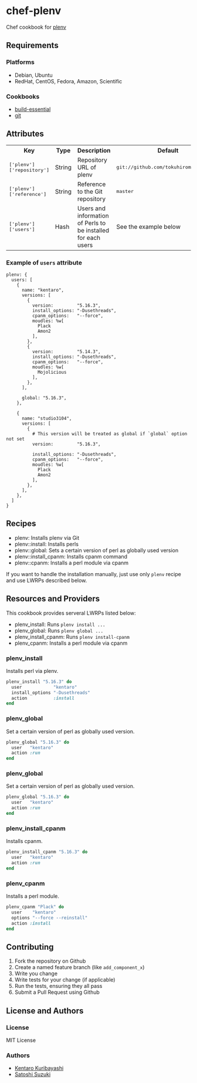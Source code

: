 # chef-plenv

Chef cookbook for [plenv](https://metacpan.org/release/App-plenv)

## Requirements

### Platforms

  * Debian, Ubuntu
  * RedHat, CentOS, Fedora, Amazon, Scientific

### Cookbooks

  * [build-essential](http://community.opscode.com/cookbooks/build-essential)
  * [git](http://community.opscode.com/cookbooks/git)

## Attributes

<table>
  <tr>
    <th>Key</th>
    <th>Type</th>
    <th>Description</th>
    <th>Default</th>
  </tr>
  <tr>
    <td><tt>['plenv']['repository']</tt></td>
    <td>String</td>
    <td>Repository URL of plenv</td>
    <td><tt>git://github.com/tokuhirom/plenv.git</tt></td>
  </tr>
  <tr>
    <td><tt>['plenv']['reference']</tt></td>
    <td>String</td>
    <td>Reference to the Git repository</td>
    <td><tt>master</tt></td>
  </tr>
  <tr>
    <td><tt>['plenv']['users']</tt></td>
    <td>Hash</td>
    <td>Users and information of Perls to be installed for each users</td>
    <td>See the example below</td>
  </tr>
</table>

### Example of `users` attribute

```
plenv: {
  users: [
    {
      name: "kentaro",
      versions: [
        {
          version:         "5.16.3",
          install_options: "-Dusethreads",
          cpanm_options:   "--force",
          moudles: %w[
            Plack
            Amon2
          ],
        },
        {
          version:         "5.14.3",
          install_options: "-Dusethreads",
          cpanm_options:   "--force",
          moudles: %w[
            Mojolicious
          ],
        },
      ],

      global: "5.16.3",
    },

    {
      name: "studio3104",
      versions: [
        {
          # This version will be treated as global if `global` option not set
          version:         "5.16.3",

          install_options: "-Dusethreads",
          cpanm_options:   "--force",
          moudles: %w[
            Plack
            Amon2
          ],
        },
      ],
    },
  ]
}
```

## Recipes

  * plenv: Installs plenv via Git
  * plenv::install: Installs perls
  * plenv::global: Sets a certain version of perl as globally used version
  * plenv::install_cpanm: Installs cpanm command
  * plenv::cpanm: Installs a perl module via cpanm

If you want to handle the installation manually, just use only `plenv` recipe and use LWRPs described below.

## Resources and Providers

This cookbook provides serveral LWRPs listed below:

  * plenv_install: Runs `plenv install ...`
  * plenv_global: Runs `plenv global ...`
  * plenv_install_cpanm: Runs `plenv install-cpanm`
  * plenv_cpanm: Installs a perl module via cpanm

### plenv_install

Installs perl via plenv.

```ruby
plenv_install "5.16.3" do
  user            "kentaro"
  install_options "-Dusethreads"
  action          :install
end
```

### plenv_global

Set a certain version of perl as globally used version.

```ruby
plenv_global "5.16.3" do
  user   "kentaro"
  action :run
end
```

### plenv_global

Set a certain version of perl as globally used version.

```ruby
plenv_global "5.16.3" do
  user   "kentaro"
  action :run
end
```

### plenv_install_cpanm

Installs cpanm.

```ruby
plenv_install_cpanm "5.16.3" do
  user   "kentaro"
  action :run
end
```

### plenv_cpanm

Installs a perl module.

```ruby
plenv_cpanm "Plack" do
  user    "kentaro"
  options "--force --reinstall"
  action :install
end
```

## Contributing

  1. Fork the repository on Github
  2. Create a named feature branch (like `add_component_x`)
  3. Write you change
  4. Write tests for your change (if applicable)
  5. Run the tests, ensuring they all pass
  6. Submit a Pull Request using Github

## License and Authors

### License

MIT License

### Authors

  * [Kentaro Kuribayashi](http://github.com/kentaro)
  * [Satoshi Suzuki](https://github.com/studio3104)
